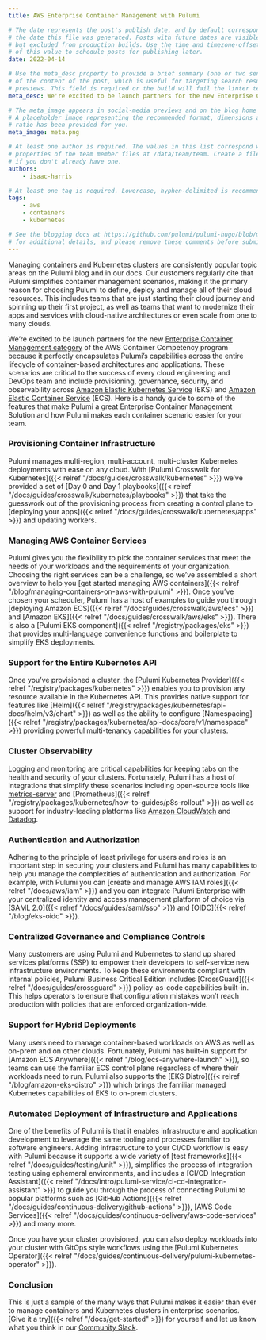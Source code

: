 ```yaml
---
title: AWS Enterprise Container Management with Pulumi

# The date represents the post's publish date, and by default corresponds with
# the date this file was generated. Posts with future dates are visible in development,
# but excluded from production builds. Use the time and timezone-offset portions of
# of this value to schedule posts for publishing later.
date: 2022-04-14

# Use the meta_desc property to provide a brief summary (one or two sentences)
# of the content of the post, which is useful for targeting search results or social-media
# previews. This field is required or the build will fail the linter test.
meta_desc: We're excited to be launch partners for the new Enterprise Container Management category of the AWS Container Competency program.

# The meta_image appears in social-media previews and on the blog home page.
# A placeholder image representing the recommended format, dimensions and aspect
# ratio has been provided for you.
meta_image: meta.png

# At least one author is required. The values in this list correspond with the `id`
# properties of the team member files at /data/team/team. Create a file for yourself
# if you don't already have one.
authors:
    - isaac-harris

# At least one tag is required. Lowercase, hyphen-delimited is recommended.
tags:
    - aws
    - containers
    - kubernetes

# See the blogging docs at https://github.com/pulumi/pulumi-hugo/blob/master/docs/blogging.md.
# for additional details, and please remove these comments before submitting for review.
---
```


Managing containers and Kubernetes clusters are consistently popular topic areas on the Pulumi blog and in our docs. Our customers regularly cite that Pulumi simplifies container management scenarios, making it the primary reason for choosing Pulumi to define, deploy and manage all of their cloud resources. This includes teams that are just starting their cloud journey and spinning up their first project, as well as teams that want to modernize their apps and services with cloud-native architectures or even scale from one to many clouds.

We’re excited to be launch partners for the new [Enterprise Container Management category](https://aws.amazon.com/blogs/apn/aws-container-competency-expands-to-include-enterprise-container-management-category) of the AWS Container Competency program because it perfectly encapsulates Pulumi’s capabilities across the entire lifecycle of container-based architectures and applications. These scenarios are critical to the success of every cloud engineering and DevOps team and include provisioning, governance, security, and observability across [Amazon Elastic Kubernetes Service](https://aws.amazon.com/eks) (EKS) and [Amazon Elastic Container Service](https://aws.amazon.com/ecs) (ECS). Here is a handy guide to some of the features that make Pulumi a great Enterprise Container Management Solution and how Pulumi makes each container scenario easier for your team.

### Provisioning Container Infrastructure

Pulumi manages multi-region, multi-account, multi-cluster Kubernetes deployments with ease on any cloud.  With [Pulumi Crosswalk for Kubernetes]({{< relref "/docs/guides/crosswalk/kubernetes" >}}) we’ve provided a set of [Day 0 and Day 1 playbooks]({{< relref "/docs/guides/crosswalk/kubernetes/playbooks" >}}) that take the guesswork out of the provisioning process from creating a control plane to [deploying your apps]({{< relref "/docs/guides/crosswalk/kubernetes/apps" >}}) and updating workers.

### Managing AWS Container Services

Pulumi gives you the flexibility to pick the container services that meet the needs of your workloads and the requirements of your organization. Choosing the right services can be a challenge, so we’ve assembled a short overview to help you [get started managing AWS containers]({{< relref "/blog/managing-containers-on-aws-with-pulumi" >}}). Once you’ve chosen your scheduler, Pulumi has a host of examples to guide you through [deploying Amazon ECS]({{< relref "/docs/guides/crosswalk/aws/ecs" >}}) and [Amazon EKS]({{< relref "/docs/guides/crosswalk/aws/eks" >}}). There is also a [Pulumi EKS component]({{< relref "/registry/packages/eks" >}}) that provides multi-language convenience functions and boilerplate to simplify EKS deployments.

### Support for the Entire Kubernetes API

Once you’ve provisioned a cluster, the [Pulumi Kubernetes Provider]({{< relref "/registry/packages/kubernetes" >}}) enables you to provision any resource available in the Kubernetes API. This provides native support for features like [Helm]({{< relref "/registry/packages/kubernetes/api-docs/helm/v3/chart" >}}) as well as the ability to configure [Namespacing]({{< relref "/registry/packages/kubernetes/api-docs/core/v1/namespace" >}}) providing powerful multi-tenancy capabilities for your clusters.

### Cluster Observability

Logging and monitoring are critical capabilities for keeping tabs on the health and security of your clusters. Fortunately, Pulumi has a host of integrations that simplify these scenarios including open-source tools like [metrics-server](https://github.com/timmyers/pulumi-k8s-metrics-server) and [Prometheus]({{< relref "/registry/packages/kubernetes/how-to-guides/p8s-rollout" >}}) as well as support for industry-leading platforms like [Amazon CloudWatch](https://aws.amazon.com/cloudwatch) and [Datadog](https://datadog.com).

### Authentication and Authorization

Adhering to the principle of least privilege for users and roles is an important step in securing your clusters and Pulumi has many capabilities to help you manage the complexities of authentication and authorization. For example, with Pulumi you can [create and manage AWS IAM roles]({{< relref "/docs/aws/iam" >}}) and you can integrate Pulumi Enterprise with your centralized identity and access management platform of choice via [SAML 2.0]({{< relref "/docs/guides/saml/sso" >}}) and [OIDC]({{< relref "/blog/eks-oidc" >}}).

### Centralized Governance and Compliance Controls

Many customers are using Pulumi and Kubernetes to stand up shared services platforms (SSP) to empower their developers to self-service new infrastructure environments. To keep these environments compliant with internal policies, Pulumi Business Critical Edition includes [CrossGuard]({{< relref "/docs/guides/crossguard" >}}) policy-as-code capabilities built-in.  This helps operators to ensure that configuration mistakes won’t reach production with policies that are enforced organization-wide.

### Support for Hybrid Deployments

Many users need to manage container-based workloads on AWS as well as on-prem and on other clouds. Fortunately, Pulumi has built-in support for [Amazon ECS Anywhere]({{< relref "/blog/ecs-anywhere-launch" >}}), so teams can use the familiar ECS control plane regardless of where their workloads need to run. Pulumi also supports the [EKS Distro]({{< relref "/blog/amazon-eks-distro" >}}) which brings the familiar managed Kubernetes capabilities of EKS to on-prem clusters.

### Automated Deployment of Infrastructure and Applications

One of the benefits of Pulumi is that it enables infrastructure and application development to leverage the same tooling and processes familiar to software engineers. Adding infrastructure to your CI/CD workflow is easy with Pulumi because it supports a wide variety of [test frameworks]({{< relref "/docs/guides/testing/unit" >}}), simplifies the process of integration testing using ephemeral environments, and includes a [CI/CD Integration Assistant]({{< relref "/docs/intro/pulumi-service/ci-cd-integration-assistant" >}}) to guide you through the process of connecting Pulumi to popular platforms such as [GitHub Actions]({{< relref "/docs/guides/continuous-delivery/github-actions" >}}), [AWS Code Services]({{< relref "/docs/guides/continuous-delivery/aws-code-services" >}}) and many more.

Once you have your cluster provisioned, you can also deploy workloads into your cluster with GitOps style workflows using the [Pulumi Kubernetes Operator]({{< relref "/docs/guides/continuous-delivery/pulumi-kubernetes-operator" >}}).

### Conclusion

This is just a sample of the many ways that Pulumi makes it easier than ever to manage containers and Kubernetes clusters in enterprise scenarios. [Give it a try]({{< relref "/docs/get-started" >}}) for yourself and let us know what you think in our [Community Slack](https://slack.pulumi.com).
